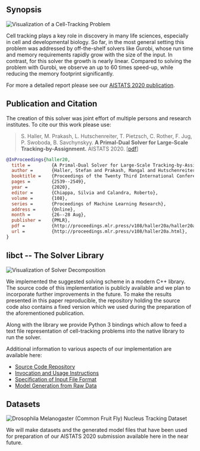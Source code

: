 ## Synopsis

<img src="{{ '/assets/imgs/tracking.png' | relative_url }}" alt="Visualization of a Cell-Tracking Problem" class="teaser-img"/>

Cell tracking plays a key role in discovery in many life sciences, especially in cell and developmental biology.
So far, in the most general setting this problem was addressed by off-the-shelf solvers like Gurobi, whose run time and memory requirements rapidly grow with the size of the input.
In contrast, for this solver the growth is nearly linear.
Compared to solving the problem with Gurobi, we observe an up to 60 times speed-up, while reducing the memory footprint significantly.

For more a detailed report please see our [AISTATS 2020 publication][AISTATS2020].

## Publication and Citation

The creation of this solver was joint effort of multiple persons and research institutes.
To cite our this work please use:

> S. Haller, M. Prakash, L. Hutschenreiter, T. Pietzsch, C. Rother, F. Jug, P. Swoboda, B. Savchynskyy.
> <strong>A Primal-Dual Solver for Large-Scale Tracking-by-Assignment.</strong>
> AISTATS 2020.
> \[[pdf][AISTATS2020]\]

```bibtex
@InProceedings{haller20,
  title =        {A Primal-Dual Solver for Large-Scale Tracking-by-Assignment},
  author =       {Haller, Stefan and Prakash, Mangal and Hutschenreiter, Lisa and Pietzsch, Tobias and Rother, Carsten and Jug, Florian and Swoboda, Paul and Savchynskyy, Bogdan},
  booktitle =    {Proceedings of the Twenty Third International Conference on Artificial Intelligence and Statistics},
  pages =        {2539--2549},
  year =         {2020},
  editor =       {Chiappa, Silvia and Calandra, Roberto},
  volume =       {108},
  series =       {Proceedings of Machine Learning Research},
  address =      {Online},
  month =        {26--28 Aug},
  publisher =    {PMLR},
  pdf =          {http://proceedings.mlr.press/v108/haller20a/haller20a.pdf},
  url =          {http://proceedings.mlr.press/v108/haller20a.html},
}
```

## libct -- The Solver Library

<img src="{{ '/assets/imgs/decomposition.png' | relative_url }}" alt="Visualization of Solver Decomposition" class="teaser-img"/>

We implemented the suggested solving scheme in a modern C++ library.
The source code of this implementation is publicly available and we plan to incorporate further improvements in the future.
To make the results presented in this paper reproducible, the repository holding the source code also contains a fixed version which we used during the preparation of the aforementioned publication.

Along with the library we provide Python 3 bindings which allow to feed a text file representation of cell-tracking problems into the native library to run the solver.

Additional information to various aspects of our implementation are available here:

 - [Source Code Repository](https://github.com/vislearn/libct)
 - [Invocation and Usage Instructions](usage.md)
 - [Specification of Input File Format](fileformat.md)
 - [Model Generation from Raw Data](modelgeneration.md)

## Datasets

<img src="{{ '/assets/imgs/drosophila.png' | relative_url }}" alt="Drosophila Melanogaster (Common Fruit Fly) Nucleus Tracking Dataset" class="teaser-img"/>

We will make datasets and the generated model files that have been used for preparation of our AISTATS 2020 submission available here in the near future.


[AISTATS2020]: https://hci.iwr.uni-heidelberg.de/vislearn/HTML/people/stefan_haller/pdf/A%20Primal-Dual%20Solver%20for%20Large-Scale%20Tracking-by-Assignment%20-%20AISTATS2020.pdf
